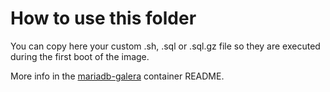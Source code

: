 # How to use this folder

You can copy here your custom .sh, .sql or .sql.gz file so they are executed during the first boot of the image.

More info in the [mariadb-galera](https://github.com/helmhub-io/containers/tree/main/helmhubio/mariadb-galera#initializing-a-new-instance) container README.
